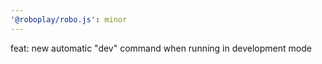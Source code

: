 ```yaml
---
'@roboplay/robo.js': minor
---
```


feat: new automatic "dev" command when running in development mode
